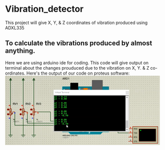# Vibration_detector
This project will give X, Y, &amp; Z coordinates of vibration produced using ADXL335
## To calculate the vibrations produced by almost anything.
Here we are using arduino ide for coding. This code will give output on terminal about the changes prouduced due to the vibration on X, Y. & Z co-ordinates.
Here's the output of our code on proteus software:
![](Suspension_image.png)
